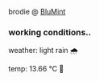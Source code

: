 brodie @ [BluMint](https://www.linkedin.com/company/blumint-io/)

<!--weather_start-->
### working conditions..

weather: light rain 🌧️

temp: 13.66 °C 👕

<!--weather_end-->
